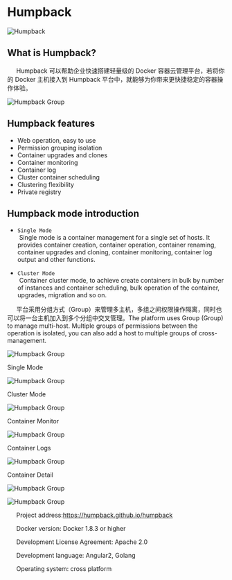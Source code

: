 # Humpback

![Humpback](_media/logo.png)

## What is Humpback?

&ensp;&ensp;&ensp;Humpback 可以帮助企业快速搭建轻量级的 Docker 容器云管理平台，若将你的 Docker 主机接入到 Humpback 平台中，就能够为你带来更快捷稳定的容器操作体验。 

![Humpback Group](_media/humpback-arch.png)

## Humpback features

- Web operation, easy to use
- Permission grouping isolation
- Container upgrades and clones
- Container monitoring
- Container log
- Cluster container scheduling
- Clustering flexibility
- Private registry

## Humpback mode introduction
- `Single Mode`   
  Single mode is a container management for a single set of hosts. It provides container creation, container operation, container renaming, container upgrades and cloning, container monitoring, container log output and other functions.   

- `Cluster Mode`   
  Container cluster mode, to achieve create containers in bulk by number of instances and container scheduling, bulk operation of the container, upgrades, migration and so on.

&ensp;&ensp;&ensp;平台采用分组方式（Group）来管理多主机，多组之间权限操作隔离，同时也可以将一台主机加入到多个分组中交叉管理。The platform uses Group (Group) to manage multi-host. Multiple groups of permissions between the operation is isolated, you can also add a host to multiple groups of cross-management.

![Humpback Group](_media/humpback-web.png)

Single Mode

![Humpback Group](_media/single-mode-ui.png)

Cluster Mode

![Humpback Group](_media/cluster-mode-ui.png)

Container Monitor

![Humpback Group](_media/container-monitor.png)

Container Logs

![Humpback Group](_media/container-logs.png)

Container Detail

![Humpback Group](_media/container-single-info.png)

![Humpback Group](_media/container-cluster-info.png)

&ensp;&ensp;&ensp;Project address:<a href="https://humpback.github.io/humpback">https://humpback.github.io/humpback</a> 

&ensp;&ensp;&ensp;Docker version: Docker 1.8.3 or higher

&ensp;&ensp;&ensp;Development License Agreement: Apache 2.0   

&ensp;&ensp;&ensp;Development language: Angular2, Golang   

&ensp;&ensp;&ensp;Operating system: cross platform








